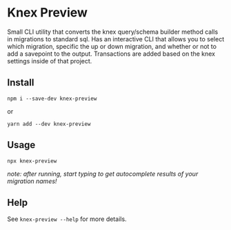 # Knex Preview

Small CLI utility that converts the knex query/schema builder method calls in migrations to standard sql. Has an interactive CLI that allows you to select which migration, specific the up or down migration, and whether or not to add a savepoint to the output. Transactions are added based on the knex settings inside of that project.

## Install

```shell
npm i --save-dev knex-preview
```

or

```shell
yarn add --dev knex-preview
```

## Usage

```shell
npx knex-preview
```

_note: after running, start typing to get autocomplete results of your migration names!_

## Help

See `knex-preview --help` for more details.
